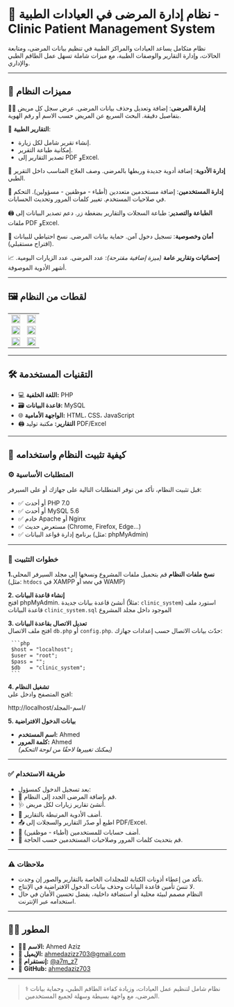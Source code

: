 # 🏥 نظام إدارة المرضى في العيادات الطبية - Clinic Patient Management System

نظام متكامل يساعد العيادات والمراكز الطبية في تنظيم بيانات المرضى، ومتابعة الحالات، وإدارة التقارير والوصفات الطبية، مع ميزات شاملة تسهل عمل الطاقم الطبي والإداري.

---

## 🔗 مميزات النظام

 🧑‍⚕️ **إدارة المرضى**:
   إضافة وتعديل وحذف بيانات المرضى.
   عرض سجل كل مريض بتفاصيل دقيقة.
   البحث السريع عن المريض حسب الاسم أو رقم الهوية.

 📄 **التقارير الطبية**:
  - إنشاء تقرير شامل لكل زيارة.
  - إمكانية طباعة التقرير.
  - تصدير التقارير إلى PDF وExcel.

 💊 **إدارة الأدوية**:
   إضافة أدوية جديدة وربطها بالمرضى.
   وصف العلاج المناسب داخل التقرير الطبي.

 👥 **إدارة المستخدمين**:
   إضافة مستخدمين متعددين (أطباء - موظفين - مسؤولين).
   التحكم في صلاحيات المستخدم.
   تغيير كلمات المرور وتحديث الحسابات.

 🖨️ **الطباعة والتصدير**:
   طباعة السجلات والتقارير بضغطة زر.
   دعم تصدير البيانات إلى ملفات PDF وExcel.

 🔐 **أمان وخصوصية**:
   تسجيل دخول آمن.
   حماية بيانات المرضى.
   نسخ احتياطي للبيانات (اقتراح مستقبلي).

 📈 **إحصائيات وتقارير عامة** *(ميزة إضافية مقترحة)*:
   عدد المرضى.
   عدد الزيارات اليومية.
   أشهر الأدوية الموصوفة.

---

## 🖼️ لقطات من النظام

<div align="center">
  <table>
    <tr>
      <td><img src="https://i.postimg.cc/59R3KSnW/image.png" width="100%"/></td>
      <td><img src="https://i.postimg.cc/2S476RmC/image.png" width="100%"/></td>
    </tr>
    <tr>
      <td><img src="https://i.postimg.cc/7LwMJsY0/image.png" width="100%"/></td>
      <td><img src="https://i.postimg.cc/K8N0ZknZ/image.png" width="100%"/></td>
    </tr>
    <tr>
      <td><img src="https://i.postimg.cc/3wxnW8B2/image.png" width="100%"/></td>
      <td><img src="https://i.postimg.cc/K8F9Sr3q/image.png" width="100%"/></td>
    </tr>
  </table>
</div>

---

## 🛠️ التقنيات المستخدمة

- 💻 **اللغة الخلفية:** PHP
- 🗃️ **قاعدة البيانات:** MySQL
- 🌐 **الواجهة الأمامية:** HTML، CSS، JavaScript
- 🖨️ **التقارير:** مكتبة توليد PDF/Excel

---

## 🧩 كيفية تثبيت النظام واستخدامه

### ⚙️ المتطلبات الأساسية

قبل تثبيت النظام، تأكد من توفر المتطلبات التالية على جهازك أو على السيرفر:

- ✅ أو أحدث PHP 7.0 
- ✅ أو أحدث MySQL 5.6 
- ✅ خادم Apache أو Nginx
- ✅ مستعرض حديث (Chrome, Firefox, Edge...)
- ✅ برنامج إدارة قواعد البيانات (مثل: phpMyAdmin)

---

### 📝 خطوات التثبيت

**1.نسخ ملفات النظام** 
   قم بتحميل ملفات المشروع ونسخها إلى مجلد السيرفر المحلي (مثل: `htdocs` في XAMPP أو `www` في WAMP)

**2. إنشاء قاعدة البيانات**  
    افتح phpMyAdmin.
    أنشئ قاعدة بيانات جديدة (مثلاً: `clinic_system`)
    استورد ملف قاعدة البيانات `clinic_system.sql` الموجود داخل مجلد المشروع

**3. تعديل الاتصال بقاعدة البيانات**  
    افتح ملف الاتصال `db.php` أو `config.php`.
    حدّث بيانات الاتصال حسب إعدادات جهازك:

     ```php
     $host = "localhost";
     $user = "root";
     $pass = "";
     $db   = "clinic_system";
     ```

**4. تشغيل النظام**  
   افتح المتصفح وادخل على:

http://localhost/اسم-المجلد/

**5. بيانات الدخول الافتراضية**  
- **اسم المستخدم:** Ahmed  
- **كلمة المرور:** Ahmed  
*(يمكنك تغييرها لاحقًا من لوحة التحكم)*

---

### ✅ طريقة الاستخدام

- بعد تسجيل الدخول كمسؤول:
- 📁 قم بإضافة المرضى الجدد إلى النظام.
- 🩺 أنشئ تقارير زيارات لكل مريض.
- 💊 أضف الأدوية المرتبطة بالتقارير.
- 📤 اطبع أو صدّر التقارير والسجلات إلى PDF/Excel.
- 👥 أضف حسابات للمستخدمين (أطباء - موظفين).
- 🔑 قم بتحديث كلمات المرور وصلاحيات المستخدمين حسب الحاجة.

---

### ⚠️ ملاحظات

- تأكد من إعطاء أذونات الكتابة للمجلدات الخاصة بالتقارير والصور إن وجدت.
- لا تنسَ تأمين قاعدة البيانات وحذف بيانات الدخول الافتراضية في الإنتاج.
- النظام مصمم لبيئة محلية أو استضافة داخلية، يفضل تحسين الأمان في حال استخدامه عبر الإنترنت.

---

## 👨‍💻 المطور

- 🧑‍💻 **الاسم:** Ahmed Aziz  
- 📧 **الإيميل:** ahmedazizz703@gmail.com  
- 📸 **إنستقرام:** [@a7m_z7](https://instagram.com/a7m_z7)  
- 🐙 **GitHub:** [ahmedaziz703](https://github.com/ahmedaziz703)

---

> ⚕️ نظام شامل لتنظيم عمل العيادات، وزيادة كفاءة الطاقم الطبي، وحماية بيانات المرضى، مع واجهة بسيطة وسهلة لجميع المستخدمين.
